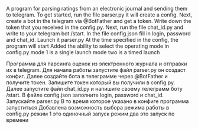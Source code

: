 A program for parsing ratings from an electronic journal and sending them to telegram.
To get started, run the file parser.py it will create a config.
Next, create a bot in the telegram via @BotFather and get a token.
Write down the token that you received in the config.py.
Next, run the file chat_id.py and write to your telegram bot /start.
In the file config.json fill in login, password and chat_id.
Launch it parser.py
At the time specified in the config, the program will start
Added the ability to select the operating mode in config.py mode 1 is a single launch mode two is a timed launch

Программа для парсинга оценок из электронного журнала и отправки их в telegram. 
Для начала работы запустите файл parser.py он создаст конфиг. 
Далее создайте бота в телеграмме через @BotFather и получите токен.
Запишите токен который вы получили в config.py.
Далее запустите файл chat_id.py и напишите своему телеграмм боту /start.
В файле config.json заполните login, password и chat_id. 
Запускайте parser.py
В то время которое указано в конфиге программа запуститься
Добавлена возможность выбора режима работы в config.py режим 1 это одиночный запуск режим два это запуск по времени